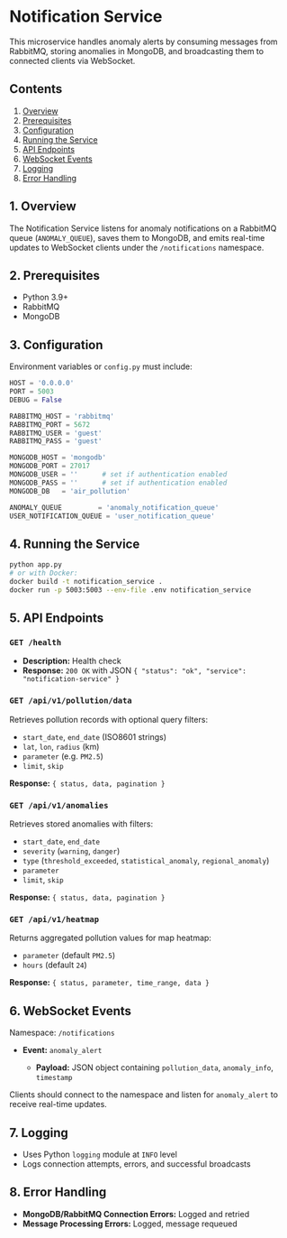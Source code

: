 # Notification Service

This microservice handles anomaly alerts by consuming messages from RabbitMQ, storing anomalies in MongoDB, and broadcasting them to connected clients via WebSocket.

## Contents

1. [Overview](#overview)
2. [Prerequisites](#prerequisites)
3. [Configuration](#configuration)
4. [Running the Service](#running-the-service)
5. [API Endpoints](#api-endpoints)
6. [WebSocket Events](#websocket-events)
7. [Logging](#logging)
8. [Error Handling](#error-handling)

## 1. Overview

The Notification Service listens for anomaly notifications on a RabbitMQ queue (`ANOMALY_QUEUE`), saves them to MongoDB, and emits real-time updates to WebSocket clients under the `/notifications` namespace.

## 2. Prerequisites

* Python 3.9+
* RabbitMQ
* MongoDB

## 3. Configuration

Environment variables or `config.py` must include:

```python
HOST = '0.0.0.0'
PORT = 5003
DEBUG = False

RABBITMQ_HOST = 'rabbitmq'
RABBITMQ_PORT = 5672
RABBITMQ_USER = 'guest'
RABBITMQ_PASS = 'guest'

MONGODB_HOST = 'mongodb'
MONGODB_PORT = 27017
MONGODB_USER = ''      # set if authentication enabled
MONGODB_PASS = ''      # set if authentication enabled
MONGODB_DB   = 'air_pollution'

ANOMALY_QUEUE         = 'anomaly_notification_queue'
USER_NOTIFICATION_QUEUE = 'user_notification_queue'
```

## 4. Running the Service

```bash
python app.py
# or with Docker:
docker build -t notification_service .
docker run -p 5003:5003 --env-file .env notification_service
```

## 5. API Endpoints

### `GET /health`

* **Description:** Health check
* **Response:** `200 OK` with JSON `{ "status": "ok", "service": "notification-service" }`

### `GET /api/v1/pollution/data`

Retrieves pollution records with optional query filters:

* `start_date`, `end_date` (ISO8601 strings)
* `lat`, `lon`, `radius` (km)
* `parameter` (e.g. `PM2.5`)
* `limit`, `skip`

**Response:** `{ status, data, pagination }`

### `GET /api/v1/anomalies`

Retrieves stored anomalies with filters:

* `start_date`, `end_date`
* `severity` (`warning`, `danger`)
* `type` (`threshold_exceeded`, `statistical_anomaly`, `regional_anomaly`)
* `parameter`
* `limit`, `skip`

**Response:** `{ status, data, pagination }`

### `GET /api/v1/heatmap`

Returns aggregated pollution values for map heatmap:

* `parameter` (default `PM2.5`)
* `hours` (default `24`)

**Response:** `{ status, parameter, time_range, data }`

## 6. WebSocket Events

Namespace: `/notifications`

* **Event:** `anomaly_alert`

  * **Payload:** JSON object containing `pollution_data`, `anomaly_info`, `timestamp`

Clients should connect to the namespace and listen for `anomaly_alert` to receive real-time updates.

## 7. Logging

* Uses Python `logging` module at `INFO` level
* Logs connection attempts, errors, and successful broadcasts

## 8. Error Handling

* **MongoDB/RabbitMQ Connection Errors:** Logged and retried
* **Message Processing Errors:** Logged, message requeued
